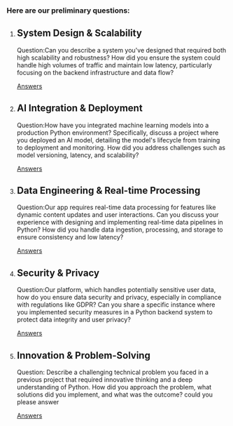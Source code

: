 ### Here are our preliminary questions:

1. ## System Design & Scalability

   Question:Can you describe a system you've designed that required both high scalability and robustness? How did you ensure the system could handle high volumes of traffic and maintain low latency, particularly focusing on the backend infrastructure and data flow?

   [Answers](answers/system_design.md)

2. ## AI Integration & Deployment

   Question:How have you integrated machine learning models into a production Python environment? Specifically, discuss a project where you deployed an AI model, detailing the model's lifecycle from training to deployment and monitoring. How did you address challenges such as model versioning, latency, and scalability?

   [Answers](answers/ai_integration.md)

3. ## Data Engineering & Real-time Processing

   Question:Our app requires real-time data processing for features like dynamic content updates and user interactions. Can you discuss your experience with designing and implementing real-time data pipelines in Python? How did you handle data ingestion, processing, and storage to ensure consistency and low latency?

   [Answers](answers/data_engineering.md)

4. ## Security & Privacy

   Question:Our platform, which handles potentially sensitive user data, how do you ensure data security and privacy, especially in compliance with regulations like GDPR? Can you share a specific instance where you implemented security measures in a Python backend system to protect data integrity and user privacy?

   [Answers](answers/security_and_privacy.md)
   
5. ## Innovation & Problem-Solving

   Question:
   Describe a challenging technical problem you faced in a previous project that required innovative thinking and a deep understanding of Python. How did you approach the problem, what solutions did you implement, and what was the outcome?
   could you please answer

   [Answers](answers/challenges.md)